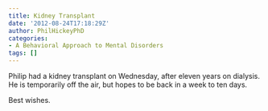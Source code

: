 ```yaml
---
title: Kidney Transplant
date: '2012-08-24T17:18:29Z'
author: PhilHickeyPhD
categories:
- A Behavioral Approach to Mental Disorders
tags: []
---
```


Philip had a kidney transplant on Wednesday, after eleven years on dialysis.  He is temporarily off the air, but hopes to be back in a week to ten days.

Best wishes.